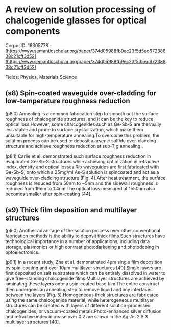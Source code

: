 # A review on solution processing of chalcogenide glasses for optical components

CorpusID: 18305778 - [https://www.semanticscholar.org/paper/374d05988fb9ec23f5d5ed67238838c21cff3d52](https://www.semanticscholar.org/paper/374d05988fb9ec23f5d5ed67238838c21cff3d52)

Fields: Physics, Materials Science

## (s8) Spin-coated waveguide over-cladding for low-temperature roughness reduction
(p8.0) Annealing is a common fabrication step to smooth out the surface roughness of chalcogenide structures, and it can be the key to reduce optical loss.However, some chalcogenides such as Ge-Sb-S are thermally less stable and prone to surface crystallization, which make them unsuitable for high-temperature annealing.To overcome this problem, the solution process can be used to deposit a arsenic sulfide over-cladding structure and achieve roughness reduction at sub-T g annealing .

(p8.1) Carlie et al. demonstrated such surface roughness reduction in evaporated Ge-Sb-S structures while achieving optimization in refractive index, density and optical losses.Rib waveguides are first fabricated with Ge-Sb-S, onto which a 25mg/ml As-S solution is spincoated and act as a waveguide over-cladding structure (Fig. 4).After heat treatment, the surface roughness is reduced from 50nm to ~5nm and the sidewall roughness is reduced from 19nm to 1.4nm.The optical loss measured at 1550nm also becomes smaller after spin-coating [44].
## (s9) Thick film deposition and multilayer structures
(p9.0) Another advantage of the solution process over other conventional fabrication methods is the ability to deposit thick films.Such structures have technological importance in a number of applications, including data storage, plasmonics or high contrast photodarkening and photodoping in optoelectronics.

(p9.1) In a recent study, Zha et al. demonstrated 4µm single film deposition by spin-coating and over 10µm multilayer structures [40].Single layers are first deposited on salt substrates which can be entirely dissolved in water to give free-standing chalcogenide films.Multilayer structures are achieved by laminating these layers onto a spin-coated base film.The entire construct then undergoes an annealing step to remove liquid and any interfaces between the layers (Fig. 5).Homogeneous thick structures are fabricated using the same chalcogenide material, while heterogeneous multilayer structures can be created with layers of different solution-processed chalcogenides, or vacuum-coated metals.Photo-enhanced silver diffusion and refractive index increase over 0.2 are shown in the Ag-As 2 S 3 multilayer structures [40].
